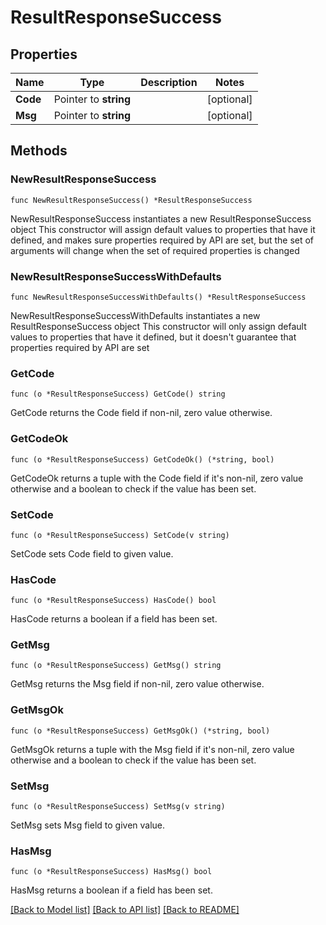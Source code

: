 # ResultResponseSuccess

## Properties

Name | Type | Description | Notes
------------ | ------------- | ------------- | -------------
**Code** | Pointer to **string** |  | [optional]
**Msg** | Pointer to **string** |  | [optional]

## Methods

### NewResultResponseSuccess

`func NewResultResponseSuccess() *ResultResponseSuccess`

NewResultResponseSuccess instantiates a new ResultResponseSuccess object
This constructor will assign default values to properties that have it defined,
and makes sure properties required by API are set, but the set of arguments
will change when the set of required properties is changed

### NewResultResponseSuccessWithDefaults

`func NewResultResponseSuccessWithDefaults() *ResultResponseSuccess`

NewResultResponseSuccessWithDefaults instantiates a new ResultResponseSuccess object
This constructor will only assign default values to properties that have it defined,
but it doesn't guarantee that properties required by API are set

### GetCode

`func (o *ResultResponseSuccess) GetCode() string`

GetCode returns the Code field if non-nil, zero value otherwise.

### GetCodeOk

`func (o *ResultResponseSuccess) GetCodeOk() (*string, bool)`

GetCodeOk returns a tuple with the Code field if it's non-nil, zero value otherwise
and a boolean to check if the value has been set.

### SetCode

`func (o *ResultResponseSuccess) SetCode(v string)`

SetCode sets Code field to given value.

### HasCode

`func (o *ResultResponseSuccess) HasCode() bool`

HasCode returns a boolean if a field has been set.

### GetMsg

`func (o *ResultResponseSuccess) GetMsg() string`

GetMsg returns the Msg field if non-nil, zero value otherwise.

### GetMsgOk

`func (o *ResultResponseSuccess) GetMsgOk() (*string, bool)`

GetMsgOk returns a tuple with the Msg field if it's non-nil, zero value otherwise
and a boolean to check if the value has been set.

### SetMsg

`func (o *ResultResponseSuccess) SetMsg(v string)`

SetMsg sets Msg field to given value.

### HasMsg

`func (o *ResultResponseSuccess) HasMsg() bool`

HasMsg returns a boolean if a field has been set.


[[Back to Model list]](../README.md#documentation-for-models) [[Back to API list]](../README.md#documentation-for-api-endpoints) [[Back to README]](../README.md)
